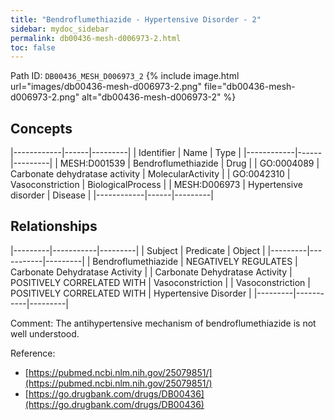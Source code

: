 ```yaml
---
title: "Bendroflumethiazide - Hypertensive Disorder - 2"
sidebar: mydoc_sidebar
permalink: db00436-mesh-d006973-2.html
toc: false 
---
```



Path ID: `DB00436_MESH_D006973_2`
{% include image.html url="images/db00436-mesh-d006973-2.png" file="db00436-mesh-d006973-2.png" alt="db00436-mesh-d006973-2" %}

## Concepts

|------------|------|---------|
| Identifier | Name | Type    |
|------------|------|---------|
| MESH:D001539 | Bendroflumethiazide | Drug |
| GO:0004089 | Carbonate dehydratase activity | MolecularActivity |
| GO:0042310 | Vasoconstriction | BiologicalProcess |
| MESH:D006973 | Hypertensive disorder | Disease |
|------------|------|---------|

## Relationships

|---------|-----------|---------|
| Subject | Predicate | Object  |
|---------|-----------|---------|
| Bendroflumethiazide | NEGATIVELY REGULATES | Carbonate Dehydratase Activity |
| Carbonate Dehydratase Activity | POSITIVELY CORRELATED WITH | Vasoconstriction |
| Vasoconstriction | POSITIVELY CORRELATED WITH | Hypertensive Disorder |
|---------|-----------|---------|

Comment: The antihypertensive mechanism of bendroflumethiazide is not well understood.

Reference: 
  - [https://pubmed.ncbi.nlm.nih.gov/25079851/](https://pubmed.ncbi.nlm.nih.gov/25079851/)
  - [https://go.drugbank.com/drugs/DB00436](https://go.drugbank.com/drugs/DB00436)
